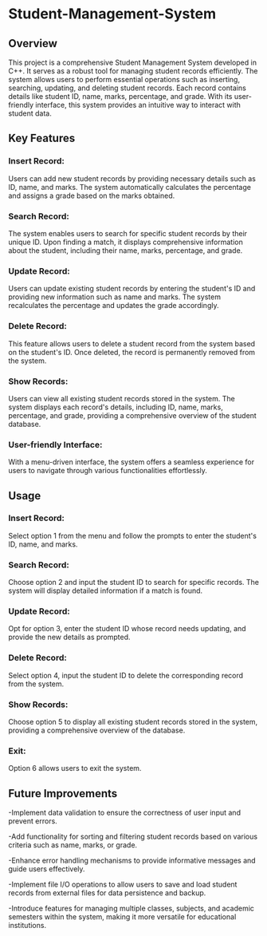 # Student-Management-System<br>

## Overview<br>
This project is a comprehensive Student Management System developed in C++. It serves as a robust tool for managing student records efficiently. The system allows users to perform essential operations such as inserting, searching, updating, and deleting student records. Each record contains details like student ID, name, marks, percentage, and grade. With its user-friendly interface, this system provides an intuitive way to interact with student data.<br>

## Key Features<br>
### Insert Record: <br>
Users can add new student records by providing necessary details such as ID, name, and marks. The system automatically calculates the percentage and assigns a grade based on the marks obtained.<br>

### Search Record: <br>
The system enables users to search for specific student records by their unique ID. Upon finding a match, it displays comprehensive information about the student, including their name, marks, percentage, and grade.<br>

### Update Record: <br>
Users can update existing student records by entering the student's ID and providing new information such as name and marks. The system recalculates the percentage and updates the grade accordingly.<br>

### Delete Record: <br>
This feature allows users to delete a student record from the system based on the student's ID. Once deleted, the record is permanently removed from the system.<br>

### Show Records: <br>
Users can view all existing student records stored in the system. The system displays each record's details, including ID, name, marks, percentage, and grade, providing a comprehensive overview of the student database.<br>

### User-friendly Interface: <br>
With a menu-driven interface, the system offers a seamless experience for users to navigate through various functionalities effortlessly.<br>

## Usage<br>
### Insert Record: <br>
Select option 1 from the menu and follow the prompts to enter the student's ID, name, and marks.<br>

### Search Record: <br>
Choose option 2 and input the student ID to search for specific records. The system will display detailed information if a match is found.<br>

### Update Record: <br>
Opt for option 3, enter the student ID whose record needs updating, and provide the new details as prompted.<br>

### Delete Record: <br>
Select option 4, input the student ID to delete the corresponding record from the system.<br>

### Show Records: <br>
Choose option 5 to display all existing student records stored in the system, providing a comprehensive overview of the database.<br>

### Exit: <br>
Option 6 allows users to exit the system.<br>

## Future Improvements<br>
-Implement data validation to ensure the correctness of user input and prevent errors.<br>

-Add functionality for sorting and filtering student records based on various criteria such as name, marks, or grade.<br>

-Enhance error handling mechanisms to provide informative messages and guide users effectively.<br>

-Implement file I/O operations to allow users to save and load student records from external files for data persistence and backup.<br>

-Introduce features for managing multiple classes, subjects, and academic semesters within the system, making it more versatile for educational institutions.<br>





